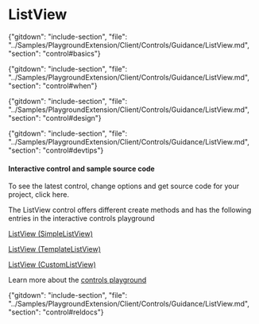 ﻿# ListView

{"gitdown": "include-section", "file": "../Samples/PlaygroundExtension/Client/Controls/Guidance/ListView.md", "section": "control#basics"}

<!-- TODO get an IMAGE to embed here -->

<!-- TODO get an SAMPLE CODE to embed here -->

{"gitdown": "include-section", "file": "../Samples/PlaygroundExtension/Client/Controls/Guidance/ListView.md", "section": "control#when"}

{"gitdown": "include-section", "file": "../Samples/PlaygroundExtension/Client/Controls/Guidance/ListView.md", "section": "control#design"}

{"gitdown": "include-section", "file": "../Samples/PlaygroundExtension/Client/Controls/Guidance/ListView.md", "section": "control#devtips"}

#### Interactive control and sample source code
To see the latest control, change options and get source code for your project, click here.

The ListView control offers different create methods and has the following entries in the interactive controls playground

<a href="https://ms.portal.azure.com/?Microsoft_Azure_Playground=true#blade/Microsoft_Azure_Playground/ControlsIndexBlade/ListView_createSimpleListView_Playground" target="_blank">ListView (SimpleListView)</a>

<a href="https://ms.portal.azure.com/?Microsoft_Azure_Playground=true#blade/Microsoft_Azure_Playground/ControlsIndexBlade/ListView_createTemplateListView_Playground" target="_blank">ListView (TemplateListView)</a>

<a href="https://ms.portal.azure.com/?Microsoft_Azure_Playground=true#blade/Microsoft_Azure_Playground/ControlsIndexBlade/ListView_createCustomListView_Playground" target="_blank">ListView (CustomListView)</a>

Learn more about the [controls playground](./top-extensions-controls-playground.md)

{"gitdown": "include-section", "file": "../Samples/PlaygroundExtension/Client/Controls/Guidance/ListView.md", "section": "control#reldocs"}
